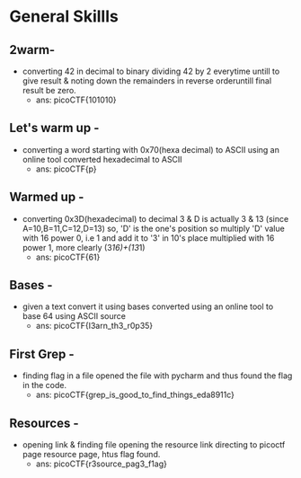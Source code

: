# General Skillls
## 2warm-
- converting 42 in   decimal   to binary dividing 42 by 2 everytime
  untill to give result & noting down the remainders in reverse orderuntill 
  final result be zero.
  - ans: picoCTF{101010}

## Let's warm up -
- converting a word starting with 0x70(hexa decimal) to 
  ASCII using an online tool converted hexadecimal to ASCII
  - ans: picoCTF{p}

## Warmed up - 
- converting 0x3D(hexadecimal) to decimal 3 & D is actually 
  3 & 13 (since A=10,B=11,C=12,D=13) so, 'D' is the one's position so 
  multiply 'D' value with 16 power 0, i.e 1 and add it to '3'  in 10's 
  place multiplied with 16 power 1, more clearly  (3*16)+(13*1)
  - ans: picoCTF{61}

## Bases - 
- given a text convert it using bases converted using an online 
  tool to base 64 using ASCII source
  - ans: picoCTF{I3arn_th3_r0p35}

## First Grep - 
- finding flag in a file opened the file with pycharm and 
  thus found the flag in the code.
  - ans: picoCTF{grep_is_good_to_find_things_eda8911c}

## Resources - 
 - opening link & finding file opening the resource link 
   directing to picoctf page resource page, htus flag found.
   - ans: picoCTF{r3source_pag3_f1ag}
